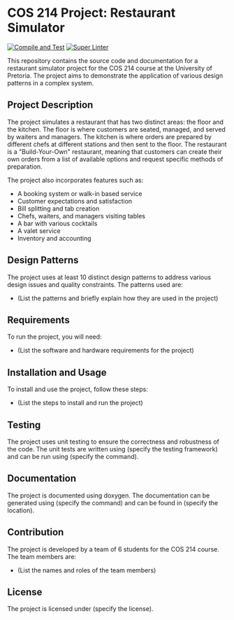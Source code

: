 # COS 214 Project: Restaurant Simulator

[![Compile and Test](https://github.com/Donatello-Carboni/COS214Assignment/actions/workflows/CompileAndTest.yml/badge.svg)](https://github.com/Donatello-Carboni/COS214Assignment/actions/workflows/CompileAndTest.yml)
[![Super Linter](https://github.com/Donatello-Carboni/COS214Assignment/actions/workflows/superLinter.yml/badge.svg)](https://github.com/Donatello-Carboni/COS214Assignment/actions/workflows/superLinter.yml)

This repository contains the source code and documentation for a restaurant simulator project for the COS 214 course at the University of Pretoria. The project aims to demonstrate the application of various design patterns in a complex system.

## Project Description

The project simulates a restaurant that has two distinct areas: the floor and the kitchen. The floor is where customers are seated, managed, and served by waiters and managers. The kitchen is where orders are prepared by different chefs at different stations and then sent to the floor. The restaurant is a "Build-Your-Own" restaurant, meaning that customers can create their own orders from a list of available options and request specific methods of preparation.

The project also incorporates features such as:

- A booking system or walk-in based service
- Customer expectations and satisfaction
- Bill splitting and tab creation
- Chefs, waiters, and managers visiting tables
- A bar with various cocktails
- A valet service
- Inventory and accounting

## Design Patterns

The project uses at least 10 distinct design patterns to address various design issues and quality constraints. The patterns used are:

- (List the patterns and briefly explain how they are used in the project)

## Requirements

To run the project, you will need:

- (List the software and hardware requirements for the project)

## Installation and Usage

To install and use the project, follow these steps:

- (List the steps to install and run the project)

## Testing

The project uses unit testing to ensure the correctness and robustness of the code. The unit tests are written using (specify the testing framework) and can be run using (specify the command).

## Documentation

The project is documented using doxygen. The documentation can be generated using (specify the command) and can be found in (specify the location).

## Contribution

The project is developed by a team of 6 students for the COS 214 course. The team members are:

- (List the names and roles of the team members)

## License

The project is licensed under (specify the license).
